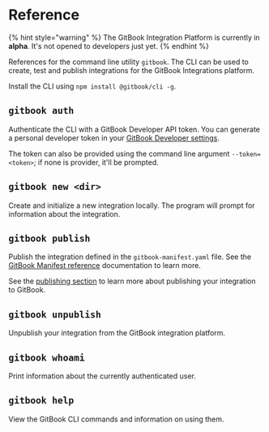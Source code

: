 # Reference

{% hint style="warning" %}
The GitBook Integration Platform is currently in **alpha**. It's not opened to developers just yet.
{% endhint %}

References for the command line utility `gitbook`. The CLI can be used to create, test and publish integrations for the GitBook Integrations platform.

Install the CLI using `npm install @gitbook/cli -g`.

## `gitbook auth`

Authenticate the CLI with a GitBook Developer API token. You can generate a personal developer token in your [GitBook Developer settings](https://app.gitbook.com/account/developer).

The token can also be provided using the command line argument `--token=<token>`; if none is provider, it'll be prompted.

## `gitbook new <dir>`

Create and initialize a new integration locally. The program will prompt for information about the integration.

## `gitbook publish`

Publish the integration defined in the `gitbook-manifest.yaml` file. See the [GitBook Manifest reference](broken-reference) documentation to learn more.

See the [publishing section](../getting-started/publishing.md) to learn more about publishing your integration to GitBook.

## `gitbook unpublish`

Unpublish your integration from the GitBook integration platform.

## `gitbook whoami`

Print information about the currently authenticated user.

## `gitbook help`

View the GitBook CLI commands and information on using them.
